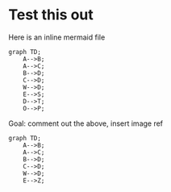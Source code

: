 # Test this out

Here is an inline mermaid file

```mermaid
graph TD;
    A-->B;
    A-->C;
    B-->D;
    C-->D;
    W-->D;
    E-->S;
    D-->T;
    O-->P;
```

Goal: comment out the above, insert image ref

```mermaid
graph TD;
    A-->B;
    A-->C;
    B-->D;
    C-->D;
    W-->D;
    E-->Z;
```
